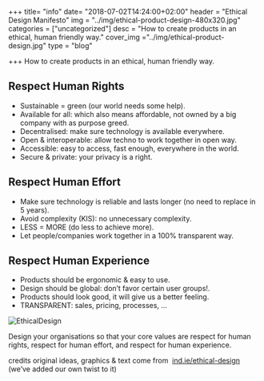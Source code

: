 +++
title= "info"
date= "2018-07-02T14:24:00+02:00"
header = "Ethical Design Manifesto"
img = "../img/ethical-product-design-480x320.jpg"
categories = ["uncategorized"]
desc = "How to create products in an ethical, human friendly way."
cover_img ="../img/ethical-product-design.jpg"
type = "blog"

+++
How to create products in an ethical, human friendly way.

## Respect Human Rights

* Sustainable = green (our world needs some help).
* Available for all: which also means affordable, not owned by a big company with as purpose greed.
* Decentralised: make sure technology is available everywhere.
* Open &amp; interoperable: allow techno to work together in open way.
* Accessible: easy to access, fast enough, everywhere in the world.
* Secure &amp; private: your privacy is a right.

## Respect Human Effort

* Make sure technology is reliable and lasts longer (no need to replace in 5 years).
* Avoid complexity (KIS): no unnecessary complexity.
* LESS = MORE (do less to achieve more).
* Let people/companies work together in a 100% transparent way.

## Respect Human Experience

* Products should be ergonomic &amp; easy to use.
* Design should be global: don’t favor certain user groups!.
* Products should look good, it will give us a better feeling.
* TRANSPARENT: sales, pricing, processes, …

![EthicalDesign](../../img/ethical_design_small.png)

Design your organisations so that your core values are respect for human rights, respect for human effort, and respect for human experience.

credits original ideas, graphics &amp; text come from&nbsp; [ind.ie/ethical-design](https://ind.ie/ethical-design/)&nbsp; (we’ve added our own twist to it)
